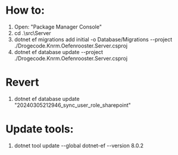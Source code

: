# How to:

1. Open: "Package Manager Console"
2. cd .\src\Server
3. dotnet ef migrations add initial -o Database/Migrations --project ./Drogecode.Knrm.Oefenrooster.Server.csproj
4. dotnet ef database update --project ./Drogecode.Knrm.Oefenrooster.Server.csproj

# Revert

1. dotnet ef database update "20240305212946_sync_user_role_sharepoint"

# Update tools:

1. dotnet tool update --global dotnet-ef --version 8.0.2